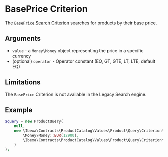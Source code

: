 # BasePrice Criterion

The [`BasePrice` Search Criterion](https://github.com/ibexa/core/blob/main/src/contracts/Repository/Values/Content/Query/Criterion/Ancestor.php) searches for products by their base price.

## Arguments

- `value` - a `Money\Money` object representing the price in a specific currency
- (optional) `operator` - Operator constant (EQ, GT, GTE, LT, LTE, default EQ)

## Limitations

The `BasePrice` Criterion is not available in the Legacy Search engine.

## Example

``` php
$query = new ProductQuery(
    null,
    new \Ibexa\Contracts\ProductCatalog\Values\Product\Query\Criterion\BasePrice(
        \Money\Money::EUR(12900),
        \Ibexa\Contracts\ProductCatalog\Values\Product\Query\Criterion\Operator::GTE
    )
);
```
